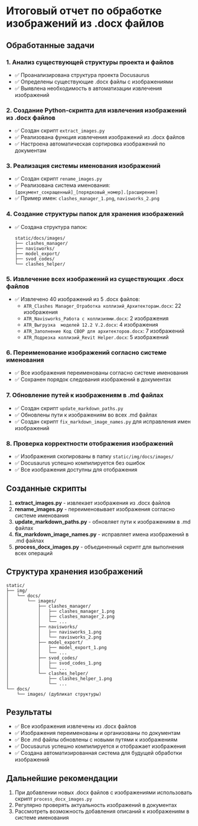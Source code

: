 # Итоговый отчет по обработке изображений из .docx файлов

## Обработанные задачи

### 1. Анализ существующей структуры проекта и файлов
- ✅ Проанализирована структура проекта Docusaurus
- ✅ Определены существующие .docx файлы с изображениями
- ✅ Выявлена необходимость в автоматизации извлечения изображений

### 2. Создание Python-скрипта для извлечения изображений из .docx файлов
- ✅ Создан скрипт `extract_images.py`
- ✅ Реализована функция извлечения изображений из .docx файлов
- ✅ Настроена автоматическая сортировка изображений по документам

### 3. Реализация системы именования изображений
- ✅ Создан скрипт `rename_images.py`
- ✅ Реализована система именования: `[документ_сокращенный]_[порядковый_номер].[расширение]`
- ✅ Пример имен: `clashes_manager_1.png`, `navisworks_2.png`

### 4. Создание структуры папок для хранения изображений
- ✅ Создана структура папок:
  ```
  static/docs/images/
  ├── clashes_manager/
  ├── navisworks/
  ├── model_export/
  ├── svod_codes/
  └── clashes_helper/
  ```

### 5. Извлечение всех изображений из существующих .docx файлов
- ✅ Извлечено 40 изображений из 5 .docx файлов:
  - `ATR_Clashes Manager_Отработка коллизий_Архитекторам.docx`: 22 изображения
  - `ATR_Navisworks_Работа с коллизиями.docx`: 2 изображения
  - `ATR_Выгрузка  моделей 12.2 V.2.docx`: 4 изображения
  - `ATR_Заполнение Код СВОР для архитекторов.docx`: 7 изображений
  - `ATR_Подрезка коллизий_Revit Helper.docx`: 5 изображений

### 6. Переименование изображений согласно системе именования
- ✅ Все изображения переименованы согласно системе именования
- ✅ Сохранен порядок следования изображений в документах

### 7. Обновление путей к изображениям в .md файлах
- ✅ Создан скрипт `update_markdown_paths.py`
- ✅ Обновлены пути к изображениям во всех .md файлах
- ✅ Создан скрипт `fix_markdown_image_names.py` для исправления имен изображений

### 8. Проверка корректности отображения изображений
- ✅ Изображения скопированы в папку `static/img/docs/images/`
- ✅ Docusaurus успешно компилируется без ошибок
- ✅ Все изображения доступны для отображения

## Созданные скрипты

1. **extract_images.py** - извлекает изображения из .docx файлов
2. **rename_images.py** - переименовывает изображения согласно системе именования
3. **update_markdown_paths.py** - обновляет пути к изображениям в .md файлах
4. **fix_markdown_image_names.py** - исправляет имена изображений в .md файлах
5. **process_docx_images.py** - объединенный скрипт для выполнения всех операций

## Структура хранения изображений

```
static/
├── img/
│   └── docs/
│       └── images/
│           ├── clashes_manager/
│           │   ├── clashes_manager_1.png
│           │   ├── clashes_manager_2.png
│           │   └── ...
│           ├── navisworks/
│           │   ├── navisworks_1.png
│           │   └── navisworks_2.png
│           ├── model_export/
│           │   ├── model_export_1.png
│           │   └── ...
│           ├── svod_codes/
│           │   ├── svod_codes_1.png
│           │   └── ...
│           └── clashes_helper/
│               ├── clashes_helper_1.png
│               └── ...
└── docs/
    └── images/ (дубликат структуры)
```

## Результаты

- ✅ Все изображения извлечены из .docx файлов
- ✅ Изображения переименованы и организованы по документам
- ✅ Все .md файлы обновлены с новыми путями к изображениям
- ✅ Docusaurus успешно компилируется и отображает изображения
- ✅ Создана автоматизированная система для будущей обработки изображений

## Дальнейшие рекомендации

1. При добавлении новых .docx файлов с изображениями использовать скрипт `process_docx_images.py`
2. Регулярно проверять актуальность изображений в документах
3. Рассмотреть возможность добавления описаний к изображениям в системе именования